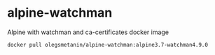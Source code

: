 # alpine-watchman
Alpine with watchman and ca-certificates docker image

```
docker pull olegsmetanin/alpine-watchman:alpine3.7-watchman4.9.0
```